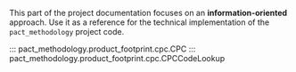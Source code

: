This part of the project documentation focuses on
an **information-oriented** approach. Use it as a
reference for the technical implementation of the
`pact_methodology` project code.

::: pact_methodology.product_footprint.cpc.CPC
::: pact_methodology.product_footprint.cpc.CPCCodeLookup
